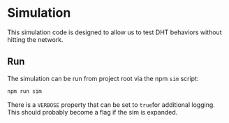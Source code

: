 # Simulation

This simulation code is designed to allow us to test DHT behaviors without hitting the network.

## Run
The simulation can be run from project root via the npm `sim` script:

```bash
npm run sim
```

There is a `VERBOSE` property that can be set to `true`for additional logging. This should probably become a flag if the sim is expanded.
